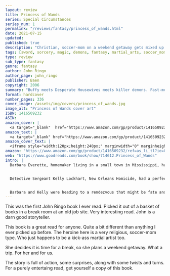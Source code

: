 ```yaml
---
layout: review
title: Princess of Wands
series: Special Circumstances
series_num: 1
permalink: "/reviews/fantasy/princess_of_wands.html"
date: 2021-07-15
updated: 
published: true
description: "Christian, soccer-mom on a weekend getaway gets mixed up with demon worshippers and battles demon."
tags: [sword, sorcery, magic, demons, fantasy, martial_arts, soccer_mom, christian]
type: review
sub_type: fantasy
genre: fantasy
author: John Ringo
author_page: john_ringo
publisher: Baen
copyright: 2006
summary: "Buffy meets Desperate Housewives meets killer demons. Fast-moving fantasy action from a New York Times best-selling master of edge-of-the-seat adventure."
format: hardcover
number_pages: 336
cover_image: /assets/img/covers/princess_of_wands.jpg
image_alt: "Princess of Wands cover art"
ISBN: 1416509232
ASIN: 
amazon_cover: |
  <a target="_blank"  href="https://www.amazon.com/gp/product/1416509232/ref=as_li_tl?ie=UTF8&camp=1789&creative=9325&creativeASIN=1416509232&linkCode=as2&tag=floridan21-20&linkId=c4726b2bf9b5431ba6ec5a54ef6d9d1f"><img border="0" src="//ws-na.amazon-adsystem.com/widgets/q?_encoding=UTF8&MarketPlace=US&ASIN=1416509232&ServiceVersion=20070822&ID=AsinImage&WS=1&Format=_SL250_&tag=floridan21-20" ></a>
amazon_text: |
  <a target="_blank" href="https://www.amazon.com/gp/product/1416509232/ref=as_li_tl?ie=UTF8&camp=1789&creative=9325&creativeASIN=1416509232&linkCode=as2&tag=floridan21-20&linkId=8d22a721cd51fc7b45a4b121b7f276ba">Princess of Wands</a>
amazon_cover_text: |
  <iframe style="width:120px;height:240px;" marginwidth="0" marginheight="0" scrolling="no" frameborder="0" src="//ws-na.amazon-adsystem.com/widgets/q?ServiceVersion=20070822&OneJS=1&Operation=GetAdHtml&MarketPlace=US&source=ac&ref=tf_til&ad_type=product_link&tracking_id=floridan21-20&marketplace=amazon&amp;region=US&placement=1416509232&asins=1416509232&linkId=7084188fdd587d2627d8a25e9ab9b20e&show_border=false&link_opens_in_new_window=false&price_color=333333&title_color=0066c0&bg_color=ffffff"></iframe>
amazon: "https://www.amazon.com/gp/product/1416509232/ref=as_li_tl?ie=UTF8&tag=floridan21-20&camp=1789&creative=9325&linkCode=as2&creativeASIN=1416509232&linkId=2169e6c2641b495aee7ef90bee436406"
web: "https://www.goodreads.com/book/show/714612.Princess_of_Wands"
intro: |
  Barbara Everette, homemaker living in a small town in Mississippi, had the perfect life. Perfect husband, perfect children, perfect house, perfect Christian Faith. She cooked and cleaned perfectly and managed all of the chores of the modern suburbanite, toting the kids, running the PTA, teaching kung-fu in the local dojo . . . Perfectly. But perfection has a price and the day came when Barbara snapped. She simply had to have "one weekend off." God had to grant her that much. It said no where that she was a slave. Waving goodbye to her hapless, entirely undomestic husband, she set out on the quest for a weekend of peace and maybe some authentic Cajun food.


  Detective Sergeant Kelly Lockhart, New Orleans Homicide, had a perfect record on his latest case: not a single suspect. And there should be at least five or six, given the DNA traces on the many bodies. Furthermore, his sole really outstanding clue, a mysterious fish scale, had disappeared into the recesses of the FBI Crime Lab. But the old fortune-teller was sending him into the bayou, down in the land of authentic Cajun food, on the track of a mysterious pimp with the admonition to "watch for the Princess." Or die.


  Barbara and Kelly were heading to a rendezvous that might be fate and might reveal the hand of God. There was more cooking in the swamps than jambalaya. Unknown to either, the mystery of the Bayou Ripper had Special Circumstances.
---
```


This was the first John Ringo book I ever read. Picked it out of a basket of books in a break room at an old job site. Very interesting read. John is a darn good storyteller.

This book is a great read for anyone. Quite a bit different than anything I ever picked up before. The heroine here is a very religious, soccer-mom type. Who just happens to be a kick-ass martial artist too.

She decides it is time for a break, so she plans a weekend getaway. What a trip. For her and for us.

The story is full of action, some surprises, along with some twists and turns. For a purely entertaing read, get yourself a copy of this book.
